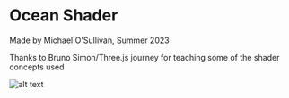 # Ocean Shader

Made by Michael O'Sullivan, Summer 2023


Thanks to Bruno Simon/Three.js journey for teaching some of the shader concepts used

![alt text](https://github.com/linamoussadek/HotelsApp/blob/master/Media/Home.png "Home page")
